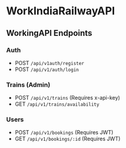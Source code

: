 ﻿# WorkIndiaRailwayAPI

## WorkingAPI Endpoints

### Auth
- POST `/api/v1auth/register`
- POST `/api/v1/auth/login`

### Trains (Admin)
- POST `/api/v1/trains` (Requires x-api-key)
- GET `/api/v1/trains/availability`

### Users
- POST `/api/v1/bookings` (Requires JWT)
- GET `/api/v1/bookings/:id` (Requires JWT)
